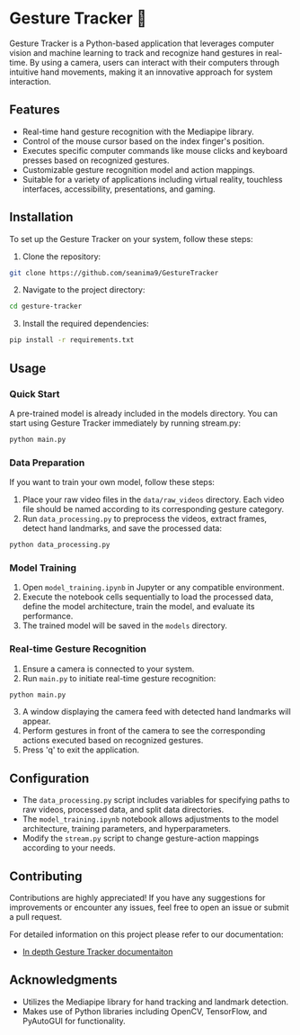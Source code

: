 # Gesture Tracker 🫴

Gesture Tracker is a Python-based application that leverages computer vision and machine learning to track and recognize hand gestures in real-time. By using a camera, users can interact with their computers through intuitive hand movements, making it an innovative approach for system interaction.

## Features

- Real-time hand gesture recognition with the Mediapipe library.
- Control of the mouse cursor based on the index finger's position.
- Executes specific computer commands like mouse clicks and keyboard presses based on recognized gestures.
- Customizable gesture recognition model and action mappings.
- Suitable for a variety of applications including virtual reality, touchless interfaces, accessibility, presentations, and gaming.

## Installation

To set up the Gesture Tracker on your system, follow these steps:

1. Clone the repository:
```bash
git clone https://github.com/seanima9/GestureTracker
```
2. Navigate to the project directory:
```bash
cd gesture-tracker
```
3. Install the required dependencies:
```bash
pip install -r requirements.txt
```

## Usage

### Quick Start

A pre-trained model is already included in the models directory. You can start using Gesture Tracker immediately by running stream.py:
```bash
python main.py
```

### Data Preparation

If you want to train your own model, follow these steps:

1. Place your raw video files in the `data/raw_videos` directory. Each video file should be named according to its corresponding gesture category.
2. Run `data_processing.py` to preprocess the videos, extract frames, detect hand landmarks, and save the processed data:
```bash
python data_processing.py
```

### Model Training

1. Open `model_training.ipynb` in Jupyter or any compatible environment.
2. Execute the notebook cells sequentially to load the processed data, define the model architecture, train the model, and evaluate its performance.
3. The trained model will be saved in the `models` directory.

### Real-time Gesture Recognition

1. Ensure a camera is connected to your system.
2. Run `main.py` to initiate real-time gesture recognition:
```bash
python main.py
```
3. A window displaying the camera feed with detected hand landmarks will appear.
4. Perform gestures in front of the camera to see the corresponding actions executed based on recognized gestures.
5. Press 'q' to exit the application.

## Configuration

- The `data_processing.py` script includes variables for specifying paths to raw videos, processed data, and split data directories.
- The `model_training.ipynb` notebook allows adjustments to the model architecture, training parameters, and hyperparameters.
- Modify the `stream.py` script to change gesture-action mappings according to your needs.

## Contributing

Contributions are highly appreciated! If you have any suggestions for improvements or encounter any issues, feel free to open an issue or submit a pull request.

For detailed information on this project please refer to our documentation:
- [In depth Gesture Tracker documentaiton](https://planet-perch-311.notion.site/Documentation-for-Gesture-Tracker-Project-eb1f6ef3bfe049419cb93b4e9700a810?pvs=4)

## Acknowledgments

- Utilizes the Mediapipe library for hand tracking and landmark detection.
- Makes use of Python libraries including OpenCV, TensorFlow, and PyAutoGUI for functionality.
